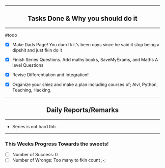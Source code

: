 ***
## <center> Tasks Done & Why you should do it </center>
***

#todo 
- [x] Make Dads Page! You dum fk it's been days since he said it stop being a dipshit and just fkin do it
- [x] Finish Series Questions. Add maths books, SaveMyExams, and Maths A level Questions
- [x] Revise Differentiation and Integration!
- [x] Organize your shiez and make a plan including courses of; Alvl, Python, Teaching, Hacking.


---
## <center> Daily Reports/Remarks </center>
---
-  Series is not hard tbh 

---

### This Weeks Progress Towards the sweets!
- [ ] Number of Success: 0
- [ ] Number of Wrongs: Too many to fkin count ;-;
